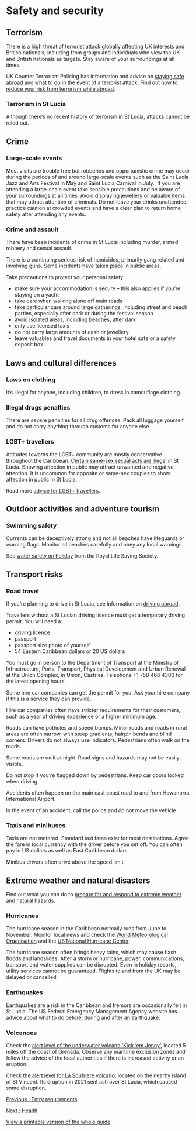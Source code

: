 # Safety and security

## Terrorism

There is a high threat of terrorist attack globally affecting UK interests and British nationals, including from groups and individuals who view the UK and British nationals as targets. Stay aware of your surroundings at all times.

UK Counter Terrorism Policing has information and advice on [staying safe abroad](https://www.counterterrorism.police.uk/safetyadvice/) and what to do in the event of a terrorist attack. Find out [how to reduce your risk from terrorism while abroad](https://www.gov.uk/guidance/reduce-your-risk-from-terrorism-while-abroad).

### Terrorism in St Lucia

Although there’s no recent history of terrorism in St Lucia, attacks cannot be ruled out.

## Crime

### Large-scale events

Most visits are trouble free but robberies and opportunistic crime may occur during the periods of and around large-scale events such as the Saint Lucia Jazz and Arts Festival in May and Saint Lucia Carnival in July.  If you are attending a large-scale event take sensible precautions and be aware of your surroundings at all times. Avoid displaying jewellery or valuable items that may attract attention of criminals. Do not leave your drinks unattended, practice caution at crowded events and have a clear plan to return home safely after attending any events.

### Crime and assault

There have been incidents of crime in St Lucia including murder, armed robbery and sexual assault.

There is a continuing serious risk of homicides, primarily gang related and involving guns. Some incidents have taken place in public areas.

Take precautions to protect your personal safety:

* make sure your accommodation is secure – this also applies if you’re staying on a yacht
* take care when walking alone off main roads
* take particular care around large gatherings, including street and beach parties, especially after dark or during the festival season
* avoid isolated areas, including beaches, after dark
* only use licensed taxis
* do not carry large amounts of cash or jewellery
* leave valuables and travel documents in your hotel safe or a safety deposit box

## Laws and cultural differences

### Laws on clothing

It’s illegal for anyone, including children, to dress in camouflage clothing.

### Illegal drugs penalties

There are severe penalties for all drug offences. Pack all luggage yourself and do not carry anything through customs for anyone else.

### LGBT+ travellers

Attitudes towards the LGBT+ community are mostly conservative throughout the Caribbean. [Certain same-sex sexual acts are illegal](https://www.humandignitytrust.org/country-profile/saint-lucia/) in St Lucia. Showing affection in public may attract unwanted and negative attention. It is uncommon for opposite or same-sex couples to show affection in public in St Lucia.

Read more [advice for LGBT+ travellers](https://www.gov.uk/lesbian-gay-bisexual-and-transgender-foreign-travel-advice).

## Outdoor activities and adventure tourism

### Swimming safety

Currents can be deceptively strong and not all beaches have lifeguards or warning flags. Monitor all beaches carefully and obey any local warnings.

See [water safety on holiday](https://www.rlss.org.uk/safety-on-holiday) from the Royal Life Saving Society.

## Transport risks

### Road travel

If you’re planning to drive in St Lucia, see information on [driving abroad](https://www.gov.uk/driving-abroad).

Travellers without a St Lucian driving licence must get a temporary driving permit. You will need a:

* driving licence
* passport
* passport size photo of yourself
* 54 Eastern Caribbean dollars or 20 US dollars

You must go in person to the Department of Transport at the Ministry of Infrastructure, Ports, Transport, Physical Development and Urban Renewal at the Union Complex, in Union, Castries. Telephone +1 758 468 4300 for the latest opening hours.

Some hire car companies can get the permit for you. Ask your hire company if this is a service they can provide.

Hire car companies often have stricter requirements for their customers, such as a year of driving experience or a higher minimum age.

Roads can have potholes and speed bumps. Minor roads and roads in rural areas are often narrow, with steep gradients, hairpin bends and blind corners. Drivers do not always use indicators. Pedestrians often walk on the roads.

Some roads are unlit at night. Road signs and hazards may not be easily visible.

Do not stop if you’re flagged down by pedestrians. Keep car doors locked when driving.

Accidents often happen on the main east coast road to and from Hewanorra International Airport.

In the event of an accident, call the police and do not move the vehicle.

### Taxis and minibuses

Taxis are not metered. Standard taxi fares exist for most destinations. Agree the fare in local currency with the driver before you set off. You can often pay in US dollars as well as East Caribbean dollars.

Minibus drivers often drive above the speed limit.

## Extreme weather and natural disasters

Find out what you can do to [prepare for and respond to extreme weather and natural hazards](https://www.gov.uk/guidance/tropical-cyclones).

### Hurricanes

The hurricane season in the Caribbean normally runs from June to November. Monitor local news and check the [World Meteorological Organisation](https://worldweather.wmo.int/en/country.html?countryCode=LCA) and the [US National Hurricane Center](http://www.nhc.noaa.gov/).

The hurricane season often brings heavy rains, which may cause flash floods and landslides. After a storm or hurricane, power, communications, transport and water supplies can be disrupted. Even in holiday resorts, utility services cannot be guaranteed. Flights to and from the UK may be delayed or cancelled.

### Earthquakes

Earthquakes are a risk in the Caribbean and tremors are occasionally felt in St Lucia. The US Federal Emergency Management Agency website has advice about [what to do before, during and after an earthquake](https://www.ready.gov/earthquakes).

### Volcanoes

Check the [alert level of the underwater volcano ‘Kick ‘em Jenny’](https://uwiseismic.com/volcanoes/kick-em-jenny/kej-monitoring/), located 5 miles off the coast of Grenada. Observe any maritime exclusion zones and follow the advice of the local authorities if there is increased activity or an eruption.

Check the [alert level for La Soufriere volcano](https://uwiseismic.com/volcanoes/la-soufriere-eruption-2020-2021-hub/), located on the nearby island of St Vincent. Its eruption in 2021 sent ash over St Lucia, which caused some disruption.

[Previous
:
Entry requirements](/foreign-travel-advice/st-lucia/entry-requirements)

[Next
:
Health](/foreign-travel-advice/st-lucia/health)

[View a printable version of the whole guide](/foreign-travel-advice/st-lucia/print)